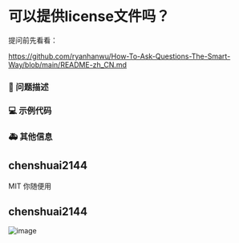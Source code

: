 # 可以提供license文件吗？

提问前先看看：

https://github.com/ryanhanwu/How-To-Ask-Questions-The-Smart-Way/blob/main/README-zh_CN.md

### 🧐 问题描述

<!--
详细地描述问题，让大家都能理解
-->

### 💻 示例代码

<!--
如果你有解决方案，在这里清晰地阐述
-->

### 🚑 其他信息

<!--
如截图等其他信息可以贴在这里
-->

## chenshuai2144

MIT 你随便用

## chenshuai2144

![image](https://github.com/ant-design/pro-components/assets/8186664/a86354db-c12e-46e7-86a6-2fade0dccdd5)
